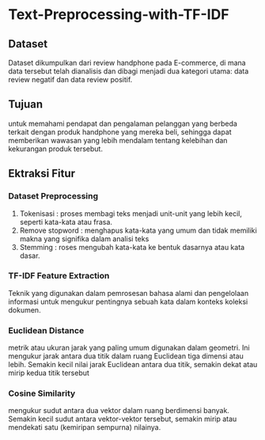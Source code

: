 # Text-Preprocessing-with-TF-IDF #

## Dataset ##
Dataset dikumpulkan dari review handphone pada E-commerce, di mana data tersebut telah dianalisis dan dibagi menjadi dua kategori utama: data review negatif dan data review positif.

## Tujuan ##
untuk memahami pendapat dan pengalaman pelanggan yang berbeda terkait dengan produk handphone yang mereka beli, sehingga dapat memberikan wawasan yang lebih mendalam tentang kelebihan dan kekurangan produk tersebut.

## Ektraksi Fitur ##
### Dataset Preprocessing ###
1. Tokenisasi : proses membagi teks menjadi unit-unit yang lebih kecil, seperti kata-kata atau frasa.
2. Remove stopword : menghapus kata-kata yang umum dan tidak memiliki makna yang signifika dalam analisi teks
3. Stemming : roses mengubah kata-kata ke bentuk dasarnya atau kata dasar.
### TF-IDF Feature Extraction ###
Teknik yang digunakan dalam pemrosesan bahasa alami dan pengelolaan informasi untuk mengukur pentingnya sebuah kata dalam konteks koleksi dokumen.
### Euclidean Distance ###
metrik atau ukuran jarak yang paling umum digunakan dalam geometri. Ini mengukur jarak antara dua titik dalam ruang Euclidean tiga dimensi atau lebih. Semakin kecil nilai jarak Euclidean antara dua titik, semakin dekat atau mirip kedua titik tersebut
### Cosine Similarity ###
mengukur sudut antara dua vektor dalam ruang berdimensi banyak. Semakin kecil sudut antara vektor-vektor tersebut, semakin mirip atau mendekati satu (kemiripan sempurna) nilainya.
